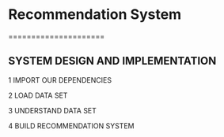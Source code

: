 # Recommendation System
=====================



 ## SYSTEM DESIGN AND IMPLEMENTATION

1 IMPORT OUR DEPENDENCIES 

2 LOAD DATA SET 

3 UNDERSTAND DATA SET 

4 BUILD RECOMMENDATION SYSTEM 


